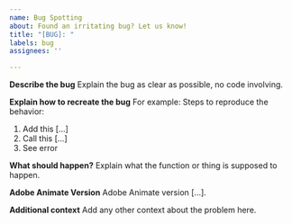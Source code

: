```yaml
---
name: Bug Spotting
about: Found an irritating bug? Let us know!
title: "[BUG]: "
labels: bug
assignees: ''

---
```


**Describe the bug**
Explain the bug as clear as possible, no code involving.

**Explain how to recreate the bug**
For example: Steps to reproduce the behavior:
1. Add this [...]
2. Call this [...]
3. See error

**What should happen?**
Explain what the function or thing is supposed to happen.

**Adobe Animate Version**
Adobe Animate version [...].

**Additional context**
Add any other context about the problem here.

